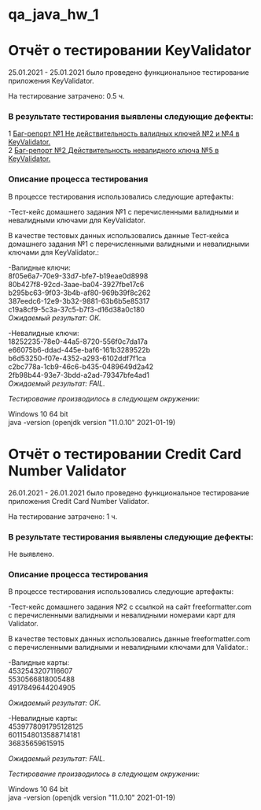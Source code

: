 # qa_java_hw_1
# Отчёт о тестировании KeyValidator #


25.01.2021 - 25.01.2021 было проведено функциональное тестирование приложения KeyValidator.

На тестирование затрачено: 0.5 ч.

 ### В результате тестирования выявлены следующие дефекты: ###

1 [Баг-репорт №1 Не действительность валидных ключей №2 и №4 в KeyValidator.](https://github.com/stasyshum/qa_java_hw_1/issues/2 )  
2 [Баг-репорт №2 Действительность невалидного ключа №5 в KeyValidator.](https://github.com/stasyshum/qa_java_hw_1/issues/4 )   


### Описание процесса тестирования
В процессе тестирования использовались следующие артефакты:

-Тест-кейс домашнего задания №1 с перечисленными валидными и невалидными ключами для KeyValidator.

В качестве тестовых данных использовались данные Тест-кейса домашнего задания №1 с перечисленными валидными и невалидными ключами для KeyValidator.:

-Валидные ключи:  
8f05e6a7-70e9-33d7-bfe7-b19eae0d8998  
80b427f8-92cd-3aae-ba04-3927fbe17c6  
b295bc63-9f03-3b4b-af80-969b39f8c262  
387eedc6-12e9-3b32-9881-63b6b5e85317  
c19a8cf9-5c3a-37c5-b7f3-d16d38a0c180  
*Ожидаемый результат: ОК.*

-Невалидные ключи:  
18252235-78e0-44a5-8720-556f0c7da17a  
e66075b6-ddad-445e-baf6-161b3289522b  
b6d53250-f07e-4352-a293-6102ddf7f1ca  
c2bc778a-1cb9-46c6-b435-0489649d2a42  
2fb98b44-93e7-3bdd-a2ad-79347bfe4ad1  
*Ожидаемый результат: FAIL.*

*Тестирование производилось в следующем окружении:*

Windows 10 64 bit  
java -version (openjdk version "11.0.10" 2021-01-19)





# Отчёт о тестировании Credit Card Number Validator #


26.01.2021 - 26.01.2021 было проведено функциональное тестирование приложения Credit Card Number Validator.

На тестирование затрачено: 1 ч.

 ### В результате тестирования выявлены следующие дефекты: ###

Не выявлено. 


### Описание процесса тестирования
В процессе тестирования использовались следующие артефакты:

-Тест-кейс домашнего задания №2 с ссылкой на сайт  freeformatter.com с перечисленными валидными и невалидными номерами карт для Validator.

В качестве тестовых данных использовались данные  freeformatter.com с перечисленными валидными и невалидными ключами для Validator.:

-Валидные карты:  
4532543207116607  
5530566818005488   
4917849644204905 

*Ожидаемый результат: ОК.*

-Невалидные карты:  
4539778091795128125  
6011548013588714181   
36835659615915 

*Ожидаемый результат: FAIL.*

*Тестирование производилось в следующем окружении:*

Windows 10 64 bit  
java -version (openjdk version "11.0.10" 2021-01-19)

